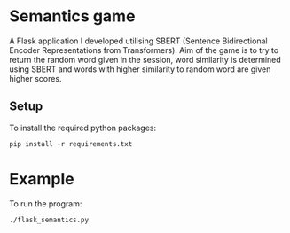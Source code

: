 
# Semantics game

A Flask application I developed utilising SBERT (Sentence Bidirectional Encoder Representations from Transformers). Aim of the game is to try to return the random word given in the session, word similarity is determined using SBERT and words with higher similarity to random word are given higher scores.

## Setup

To install the required python packages:
```
pip install -r requirements.txt
```
# Example

To run the program:
```
./flask_semantics.py
```

